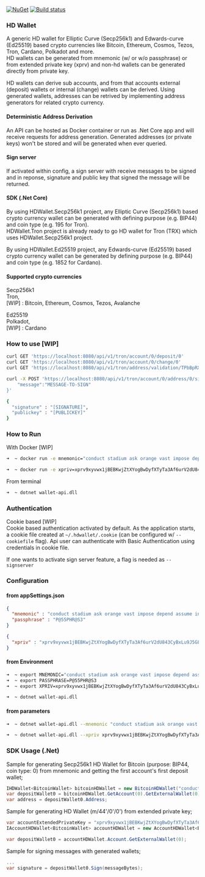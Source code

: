 [![NuGet](https://img.shields.io/nuget/v/HDWallet.Secp256k1)](https://www.nuget.org/packages/HDWallet.Secp256k1/)
[![Build status](https://ci.appveyor.com/api/projects/status/20y31c79trpa6gim?svg=true)](https://ci.appveyor.com/project/farukterzioglu/hdwallet) 

### HD Wallet

A generic HD wallet for Elliptic Curve (Secp256k1) and Edwards-curve (Ed25519) based crypto currencies like Bitcoin, Ethereum, Cosmos, Tezos, Tron, Cardano, Polkadot and more.  
HD wallets can be generated from mnemonic (w/ or w/o passphrase) or from extended private key (xprv) and non-hd wallets can be generated directly from private key.  

HD wallets can derive sub accounts, and from that accounts external (deposit) wallets or internal (change) wallets can be derived. Using generated wallets, addresses can be retrived by implementing address generators for related crypto currency. 

#### Deterministic Address Derivation
An API can be hosted as Docker container or run as .Net Core app and will receive requests for address generation. Generated addresses (or private keys) won't be stored and will be generated when ever queried.  

#### Sign server 
If activated within config, a sign server with receive messages to be signed and in reponse, signature and public key that signed the message will be returned.  

#### SDK (.Net Core)
By using HDWallet.Secp256k1 project, any Elliptic Curve (Secp256k1) based crypto currency wallet can be generated with defining purpose (e.g. BIP44) and coin type (e.g. 195 for Tron).  
HDWallet.Tron project is already ready to go HD wallet for Tron (TRX) which uses HDWallet.Secp256k1 project.  

By using HDWallet.Ed25519 project, any Edwards-curve (Ed25519) based crypto currency wallet can be generated by defining purpose (e.g. BIP44) and coin type (e.g. 1852 for Cardano).     

#### Supported crypto currencies
Secp256k1  
Tron,  
[WIP] : Bitcoin, Ethereum, Cosmos, Tezos, Avalanche

Ed25519  
Polkadot,  
[WIP] : Cardano

### How to use [WIP]
```bash
curl GET 'https://localhost:8080/api/v1/tron/account/0/deposit/0'
curl GET 'https://localhost:8080/api/v1/tron/account/0/change/0'
curl GET 'https://localhost:8080/api/v1/tron/address/validation/TPbBpRXnt6ztse8XkCLiJstZyqQZvxW2sx'

curl -X POST 'https://localhost:8080/api/v1/tron/account/0/address/0/sign' --header 'Content-Type: application/json' --data-raw '{
    "message":"MESSAGE-TO-SIGN"
}'

{
  "signature" : "[SIGNATURE]",
  "publickey" : "[PUBLICKEY]"
}
```

### How to Run 
With Docker [WIP]  
```bash
➜  ~ docker run -e mnemonic="conduct stadium ask orange vast impose depend assume income sail chunk tomorrow life grape dutch" -e passphrase=P@55PHR@S3 -p 8080:80 wallet-api 

➜  ~ docker run -e xpriv=xprv9xyvwx1jBEBKwjZtXYogBwDyfXTyTa3Af6urV2dU843CyBxLu9J5GLQL4vMWvaW4q3skqAtarUvdGmBoWQZnU2RBLnmJdCM4FnbMa72xWNy -p 8080:80 wallet-api 
```

From terminal  
```bash
➜  ~ dotnet wallet-api.dll
```

### Authentication
Cookie based [WIP]  
Cookie based authentication activated by default. As the application starts, a cookie file created at `~/.hdwallet/.cookie` (can be configured w/ `--cookiefile` flag). Api user can authenticate with Basic Authentication using credentials in cookie file.  

If one wants to activate sign server feature, a flag is needed as `--signserver`  

### Configuration
#### from appSettings.json
```json
{
  "mnemonic" : "conduct stadium ask orange vast impose depend assume income sail chunk tomorrow life grape dutch",
  "passphrase" : "P@55PHR@S3"
}

{
  "xpriv" : "xprv9xyvwx1jBEBKwjZtXYogBwDyfXTyTa3Af6urV2dU843CyBxLu9J5GLQL4vMWvaW4q3skqAtarUvdGmBoWQZnU2RBLnmJdCM4FnbMa72xWNy"
}
```

#### from Environment
```bash
➜  ~ export MNEMONIC="conduct stadium ask orange vast impose depend assume income sail chunk tomorrow life grape dutch"
➜  ~ export PASSPHRASE=P@55PHR@S3
➜  ~ export XPRIV=xprv9xyvwx1jBEBKwjZtXYogBwDyfXTyTa3Af6urV2dU843CyBxLu9J5GLQL4vMWvaW4q3skqAtarUvdGmBoWQZnU2RBLnmJdCM4FnbMa72xWNy

➜  ~ dotnet wallet-api.dll
```
#### from parameters
```bash
➜  ~ dotnet wallet-api.dll --mnemonic "conduct stadium ask orange vast impose depend assume income sail chunk tomorrow life grape dutch" --passphrase P@55PHR@S3

➜  ~ dotnet wallet-api.dll --xpriv xprv9xyvwx1jBEBKwjZtXYogBwDyfXTyTa3Af6urV2dU843CyBxLu9J5GLQL4vMWvaW4q3skqAtarUvdGmBoWQZnU2RBLnmJdCM4FnbMa72xWNy
```

### SDK Usage (.Net) 
Sample for generating Secp256k1 HD Wallet for Bitcoin (purpose: BIP44, coin type: 0) from mnemonic and getting the first account's first deposit wallet;  
```csharp
IHDWallet<BitcoinWallet> bitcoinHDWallet = new BitcoinHDWallet("conduct stadium ask orange vast impose depend assume income sail chunk tomorrow life grape dutch", "");
var depositWallet0 = bitcoinHDWallet.GetAccount(0).GetExternalWallet(0);        
var address = depositWallet0.Address;
```  

Sample for generating HD Wallet (m/44'/0'/0') from extended private key;  
```csharp
var accountExtendedPrivateKey = "xprv9xyvwx1jBEBKwjZtXYogBwDyfXTyTa3Af6urV2dU843CyBxLu9J5GLQL4vMWvaW4q3skqAtarUvdGmBoWQZnU2RBLnmJdCM4FnbMa72xWNy";
IAccountHDWallet<BitcoinWallet> accountHDWallet = new AccountHDWallet<BitcoinWallet>(accountExtendedPrivateKey, 0);

var depositWallet0 = accountHDWallet.Account.GetExternalWallet(0);
```

Sample for signing messages with generated wallets;  
```csharp
...
var signature = depositWallet0.Sign(messageBytes);
```